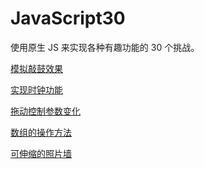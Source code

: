 # JavaScript30

使用原生 JS 来实现各种有趣功能的 30 个挑战。

[模拟敲鼓效果](https://github.com/huanghuiqiang/JavaScript30/blob/main/01%20-%20JavaScript%20Drum%20Kit/index-START.html)

[实现时钟功能]()

[拖动控制参数变化]()

[数组的操作方法]()

[可伸缩的照片墙]()

